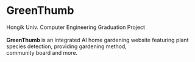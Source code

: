 # GreenThumb
Hongik Univ. Computer Engineering Graduation Project <br><br>
<b> GreenThumb </b> is an integrated AI home gardening website
featuring plant species detection, providing gardening method, <br> community board and more.<br>




